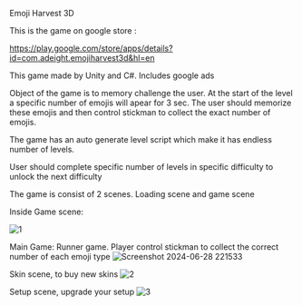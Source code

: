 Emoji Harvest 3D

This is the game on google store :

https://play.google.com/store/apps/details?id=com.adeight.emojiharvest3d&hl=en

This game made by Unity and C#. Includes google ads

Object of the game is to memory challenge the user. At the start of the level a specific number of emojis will apear for 3 sec. The user should memorize these emojis and then control stickman to collect the exact number of emojis.

The game has an auto generate level script which make it has endless number of levels.

User should complete specific number of levels in specific difficulty to unlock the next difficulty

The game is consist of 2 scenes. Loading scene and game scene

Inside Game scene:

![1](https://github.com/ahmd-92/emoji_harvest_3D/assets/43212321/34b4cefd-e422-4d45-88c6-2eeb5dda0c90)


Main Game: Runner game. Player control stickman to collect the correct number of each emoji type
![Screenshot 2024-06-28 221533](https://github.com/ahmd-92/emoji_harvest_3D/assets/43212321/0aec2f17-16b5-4a5a-bed9-cfadfd9b0e86)

Skin scene, to buy new skins 
![2](https://github.com/ahmd-92/emoji_harvest_3D/assets/43212321/ddf5dd1d-8ec7-4115-91aa-b79e3d86a129)

Setup scene, upgrade your setup 
![3](https://github.com/ahmd-92/emoji_harvest_3D/assets/43212321/a8c26436-f5a0-44c4-a0d7-0b163900715f)


